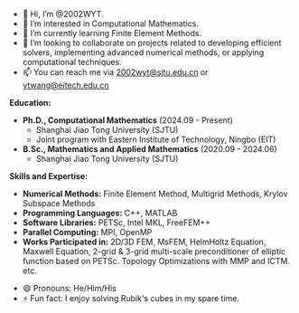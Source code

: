 - 👋 Hi, I’m @2002WYT.
- 👀 I’m interested in Computational Mathematics.
- 🌱 I’m currently learning Finite Element Methods.
- 💞️ I’m looking to collaborate on projects related to developing efficient solvers, implementing advanced numerical methods, or applying computational techniques.
- 📫 You can reach me via 2002wyt@sjtu.edu.cn or ytwang@eitech.edu.cn

**Education:**

*   **Ph.D., Computational Mathematics** (2024.09 - Present)
    *   Shanghai Jiao Tong University (SJTU)
    *   Joint program with Eastern Institute of Technology, Ningbo (EIT)
*   **B.Sc., Mathematics and Applied Mathematics** (2020.09 - 2024.06)
    *   Shanghai Jiao Tong University (SJTU)
 

**Skills and Expertise:**

*   **Numerical Methods:** Finite Element Method, Multigrid Methods, Krylov Subspace Methods
*   **Programming Languages:** C++, MATLAB
*   **Software Libraries:** PETSc, Intel MKL, FreeFEM++
*   **Parallel Computing:** MPI, OpenMP
*   **Works Participated in:** 2D/3D FEM, MsFEM, HelmHoltz Equation, Maxwell Equation, 2-grid & 3-grid multi-scale preconditioner of elliptic function based on PETSc. Topology Optimizations with MMP and ICTM. etc. 

- 😄 Pronouns: He/Him/His
- ⚡ Fun fact: I enjoy solving Rubik's cubes in my spare time.
